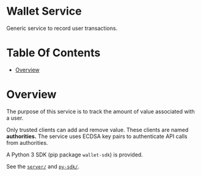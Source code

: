 # Wallet Service
Generic service to record user transactions. 

# Table Of Contents
- [Overview](#overview)

# Overview
The purpose of this service is to track the amount of value associated with
a user. 

Only trusted clients can add and remove value. These clients are 
named **authorities.** The service uses ECDSA key pairs to authenticate API
calls from authorities.

A Python 3 SDK (pip package `wallet-sdk`) is provided.

See the [`server/`](./server) and [`py-sdk/`](./py-sdk).
